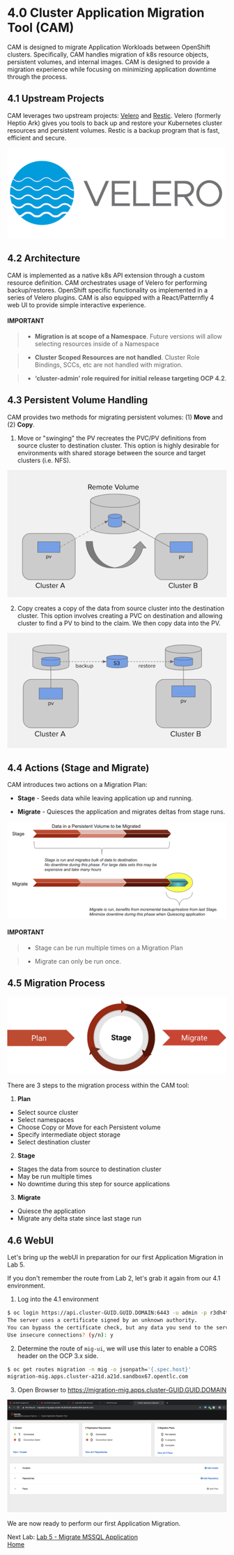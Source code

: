 # 4.0 Cluster Application Migration Tool (CAM)

CAM is designed to migrate Application Workloads between OpenShift clusters.  Specifically, CAM handles migration of k8s resource objects, persistent volumes, and internal images.  CAM is designed to provide a migration experience while focusing on minimizing application downtime through the process.

## 4.1 Upstream Projects

CAM leverages two upstream projects: [Velero](https://github.com/heptio/velero) and [Restic](https://restic.net/).  Velero (formerly Heptio Ark) gives you tools to back up and restore your Kubernetes cluster resources and persistent volumes.  Restic is a backup program that is fast, efficient and secure.

![alt-text-1](./screenshots/velero.png)

## 4.2 Architecture

CAM is implemented as a native k8s API extension through a custom resource definition.  CAM orchestrates usage of Velero for performing backup/restores.  OpenShift specific functionality os implemented in a series of Velero plugins.  CAM is also equipped with a React/Patternfly 4 web UI to provide simple interactive experience.

#### IMPORTANT

> * **Migration is at scope of a Namespace**.  Future versions will allow selecting resources inside of a Namespace

>* **Cluster Scoped Resources are not handled**.  Cluster Role Bindings, SCCs, etc are not handled with migration.

> * **‘cluster-admin’ role required for initial release targeting OCP 4.2**.

## 4.3 Persistent Volume Handling

CAM provides two methods for migrating persistent volumes: (1) **Move** and (2) **Copy**.  

1. Move or "swinging" the PV recreates the PVC/PV definitions from source cluster to destination cluster.  This option is highly desirable for environments with shared storage between the source and target clusters (i.e. NFS).

![1](./screenshots/movepv.png?raw=true "1")

2. Copy creates a copy of the data from source cluster into the destination cluster.  This option involves creating a PVC on destination and allowing cluster to find a PV to bind to the claim.  We then copy data into the PV.

![1](./screenshots/copypv.png?raw=true "1")

## 4.4 Actions (Stage and Migrate)

CAM introduces two actions on a Migration Plan:

* **Stage** - Seeds data while leaving application up and running.

* **Migrate** - Quiesces the application and migrates deltas from stage runs.

![1](./screenshots/stage-migrate.png?raw=true "1")

#### IMPORTANT

> * Stage can be run multiple times on a Migration Plan

> * Migrate can only be run once.

## 4.5 Migration Process

![1](./screenshots/mig-process.png?raw=true "1")

There are 3 steps to the migration process within the CAM tool:

1. **Plan**
  * Select source cluster
  * Select namespaces
  * Choose Copy or Move for each Persistent volume
  * Specify intermediate object storage
  * Select destination cluster


2. **Stage**
  * Stages the data from source to destination cluster
  * May be run multiple times
  * No downtime during this step for source applications


3. **Migrate**
  * Quiesce the application
  * Migrate any delta state since last stage run

## 4.6 WebUI

Let's bring up the webUI in preparation for our first Application Migration in Lab 5.

If you don't remember the route from Lab 2, let's grab it again from our 4.1 environment.

1. Log into the 4.1 environment
```bash
$ oc login https://api.cluster-GUID.GUID.DOMAIN:6443 -u admin -p r3dh4t1!
The server uses a certificate signed by an unknown authority.
You can bypass the certificate check, but any data you send to the server could be intercepted by others.
Use insecure connections? (y/n): y
```
2. Determine the route of `mig-ui`, we will use this later to enable a CORS header on the OCP 3.x side.
```bash
$ oc get routes migration -n mig -o jsonpath='{.spec.host}'
migration-mig.apps.cluster-a21d.a21d.sandbox67.opentlc.com
```

3. Open Browser to https://migration-mig.apps.cluster-GUID.GUID.DOMAIN

![alt-text-1](./screenshots/cam-home.png)

We are now ready to perform our first Application Migration.

Next Lab: [Lab 5 - Migrate MSSQL Application](./5.md)<br>
[Home](./README.md)
